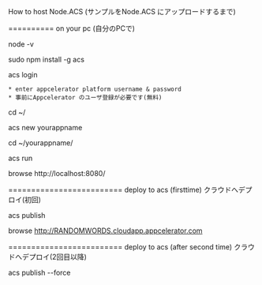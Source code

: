 How to host Node.ACS (サンプルをNode.ACS にアップロードするまで)


==========
on your pc (自分のPCで)

node -v

sudo npm install -g acs 

acs login

	* enter appcelerator platform username & password
	* 事前にAppcelerator のユーザ登録が必要です(無料)

cd ~/

acs new yourappname

cd ~/yourappname/

acs run

browse http://localhost:8080/

=========================
deploy to acs (firsttime) クラウドへデプロイ(初回)

acs publish

browse http://RANDOMWORDS.cloudapp.appcelerator.com


=========================
deploy to acs (after second time) クラウドへデプロイ(2回目以降)

acs publish --force

